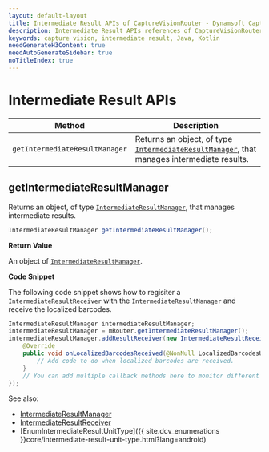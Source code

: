 ```yaml
---
layout: default-layout
title: Intermediate Result APIs of CaptureVisionRouter - Dynamsoft Capture Vision Router Module Android Edition API Reference
description: Intermediate Result APIs references of CaptureVisionRouter.
keywords: capture vision, intermediate result, Java, Kotlin
needGenerateH3Content: true
needAutoGenerateSidebar: true
noTitleIndex: true
---
```


# Intermediate Result APIs

| Method | Description |
| ------ | ----------- |
| `getIntermediateResultManager` | Returns an object, of type [`IntermediateResultManager`](auxiliary-classes/intermediate-result-manager.md), that manages intermediate results. |

## getIntermediateResultManager

Returns an object, of type [`IntermediateResultManager`](auxiliary-classes/intermediate-result-manager.md), that manages intermediate results.

```java
IntermediateResultManager getIntermediateResultManager();
```

**Return Value**

An object of [`IntermediateResultManager`](auxiliary-classes/intermediate-result-manager.md).

**Code Snippet**

The following code snippet shows how to regisiter a `IntermediateResultReceiver` with the `IntermediateResultManager` and receive the localized barcodes.

```java
IntermediateResultManager intermediateResultManager;
intermediateResultManager = mRouter.getIntermediateResultManager();
intermediateResultManager.addResultReceiver(new IntermediateResultReceiver() {
    @Override
    public void onLocalizedBarcodesReceived(@NonNull LocalizedBarcodesUnit unit, IntermediateResultExtraInfo info) {
        // Add code to do when localized barcodes are received.
    }    
    // You can add multiple callback methods here to monitor different types of intermediate results.
});
```

See also:

- [IntermediateResultManager](auxiliary-classes/intermediate-result-manager.md)
- [IntermediateResultReceiver](auxiliary-classes/intermediate-result-receiver.md)
- [EnumIntermediateResultUnitType]({{ site.dcv_enumerations }}core/intermediate-result-unit-type.html?lang=android)
